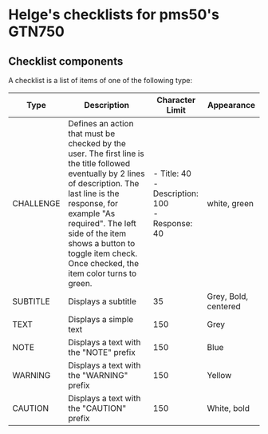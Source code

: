 # Helge's checklists for pms50's GTN750

## Checklist components
A checklist is a list of items of one of the following type:

| Type | Description | Character Limit | Appearance |
|---|---|---|---|
| CHALLENGE | Defines an action that must be checked by the user. The first line is the title followed eventually by 2 lines of description. The last line is the response, for example "As required". The left side of the item shows a button to toggle item check. Once checked, the item color turns to green. | - Title: 40</br> - Description: 100</br> - Response: 40 | white, green |
| SUBTITLE | Displays a subtitle | 35 | Grey, Bold, centered |
| TEXT | Displays a simple text | 150 | Grey |
| NOTE | Displays a text with the "NOTE" prefix | 150 | Blue |
| WARNING | Displays a text with the "WARNING" prefix | 150 | Yellow |
| CAUTION | Displays a text with the "CAUTION" prefix | 150 | White, bold |
